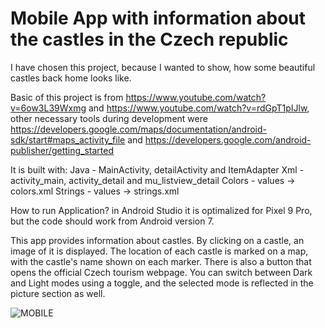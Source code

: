 # Mobile App with information about the castles in the Czech republic

I have chosen this project, because I wanted to show, how some beautiful castles back home looks like.

Basic of this project is from https://www.youtube.com/watch?v=6ow3L39Wxmg and https://www.youtube.com/watch?v=rdGpT1pIJlw, other necessary tools during development were https://developers.google.com/maps/documentation/android-sdk/start#maps_activity_file and https://developers.google.com/android-publisher/getting_started

It is built with: 
Java - MainActivity, detailActivity and ItemAdapter
Xml - activity_main, activity_detail and mu_listview_detail 
Colors - values -> colors.xml 
Strings - values -> strings.xml

How to run Application?
in Android Studio it is optimalized for Pixel 9 Pro, but the code should work from Android version 7. 

This app provides information about castles. By clicking on a castle, an image of it is displayed. The location of each castle is marked on a map, with the castle's name shown on each marker. There is also a button that opens the official Czech tourism webpage. You can switch between Dark and Light modes using a toggle, and the selected mode is reflected in the picture section as well.

![MOBILE](https://github.com/user-attachments/assets/2dea6bb2-5e10-4391-b66a-499fd08432a5)
